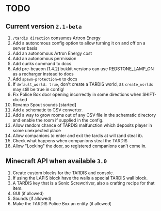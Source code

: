 # TODO
## Current version `2.1-beta`
1. `/tardis direction` consumes Artron Energy
2. Add a autonomous config option to allow turning it on and off on a server basis
3. Add an autonomous Artron Energy cost
3. Add an autonomous permission
3. Add cunks command to docs
4. Add pre-beacon (1.4.2) bukkit versions can use REDSTONE_LAMP_ON as a recharger instead to docs
5. Add `spawn-protection=0` to docs
6. If `default_world: true`, don't create a TARDIS world, as `create_worlds` may still be true in config!
7. Fix Police Box door opening incorrectly in some directions when SHIFT-clicked
8. Revamp Spout sounds [started]
9. Add a schematic to CSV converter.
10. Add a way to grow rooms out of any CSV file in the schematic directory and enable the room if supplied in the config.
11. Allow random chance of TARDIS malfunction which deposits player in some unexpected place
12. Allow companions to enter and exit the tardis at will (and steal it).
13. Check what happens when companions steal the TARDIS
14. Allow "Locking" the door, so registered companions can't come in.

## Minecraft API when available `3.0`
1. Create custom blocks for the TARDIS and console.
2. If using the LAPIS block have the walls a special TARDIS wall block.
3. A TARDIS key that is a Sonic Screwdriver, also a crafting recipe for that item.
4. GUI (if allowed)
5. Sounds (if allowed)
6. Make the TARDIS Police Box an entity (if allowed)
